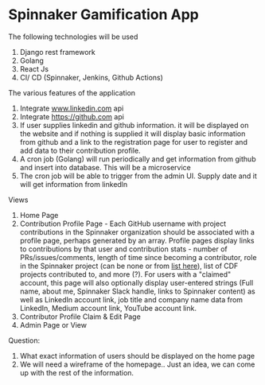 # Spinnaker Gamification App

The following technologies will be used 

1. Django rest framework 
2. Golang 
3. React Js 
4. CI/ CD (Spinnaker, Jenkins, Github Actions)


The various features of the application

1. Integrate www.linkedin.com api 
2. Integrate https://github.com api 
3. If user supplies linkedin and github information. it will be displayed on the website and if nothing is supplied it will display basic information from github and a link to the registration page for user to register and add data to their contribution profile. 
4. A cron job (Golang) will run periodically and get information from github and insert into database. This will be a microservice  
5. The cron job will be able to trigger from the admin UI. Supply date and it will get information from linkedln

Views
1. Home Page
1. Contribution Profile Page - Each GitHub username with project contributions in the Spinnaker organization should be associated with a profile page, perhaps generated by an array. Profile pages display links to contributions by that user and contribution stats - number of PRs/issues/comments, length of time since becoming a contributor, role in the Spinnaker project (can be none or from [list here](https://github.com/spinnaker/governance/blob/master/governance.md#roles)), list of CDF projects contributed to, and more (?). For users with a "claimed" account, this page will also optionally display user-entered strings (Full name, about me, Spinnaker Slack handle, links to Spinnaker content) as well as LinkedIn account link, job title and company name data from LinkedIn, Medium account link, YouTube account link. 
1. Contributor Profile Claim & Edit Page
1. Admin Page or View


Question:
1. What exact information of users should be displayed on the home page
2. We will need a wireframe of the homepage.. Just an idea, we can come up with the rest of the information.
